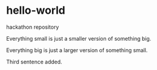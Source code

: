 # hello-world
hackathon repository

Everything small is just a smaller version of something big.

Everything big is just a larger version of something small.

Third sentence added.
